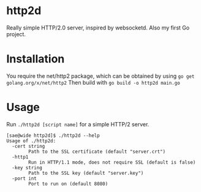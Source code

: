# http2d
Really simple HTTP/2.0 server, inspired by websocketd. Also my first Go project.

# Installation
You require the net/http2 package, which can be obtained by using `go get golang.org/x/net/http2`
Then build with `go build -o http2d main.go`

# Usage
Run `./http2d [script name]` for a simple HTTP/2 server.

```
[sae@wide http2d]$ ./http2d --help
Usage of ./http2d:
  -cert string
        Path to the SSL certificate (default "server.crt")
  -http1
        Run in HTTP/1.1 mode, does not require SSL (default is false)
  -key string
        Path to the SSL key (default "server.key")
  -port int
        Port to run on (default 8080)
```